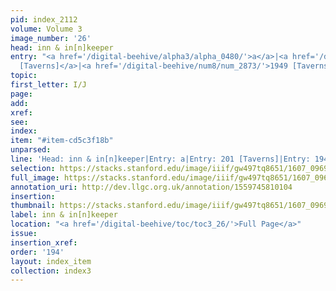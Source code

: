 ```yaml
---
pid: index_2112
volume: Volume 3
image_number: '26'
head: inn & in[n]keeper
entry: "<a href='/digital-beehive/alpha3/alpha_0480/'>a</a>|<a href='/digital-beehive/num1/num_0212/'>201
  [Taverns]</a>|<a href='/digital-beehive/num8/num_2873/'>1949 [Taverns]</a>"
topic:
first_letter: I/J
page:
add:
xref:
see:
index:
item: "#item-cd5c3f18b"
unparsed:
line: 'Head: inn & in[n]keeper|Entry: a|Entry: 201 [Taverns]|Entry: 1949 [Taverns]|#item-cd5c3f18b'
selection: https://stacks.stanford.edu/image/iiif/gw497tq8651/1607_0969/402,3370,818,175/full/0/default.jpg
full_image: https://stacks.stanford.edu/image/iiif/gw497tq8651/1607_0969/full/full/0/default.jpg
annotation_uri: http://dev.llgc.org.uk/annotation/1559745810104
insertion:
thumbnail: https://stacks.stanford.edu/image/iiif/gw497tq8651/1607_0969/402,3370,818,175/150,/0/default.jpg
label: inn & in[n]keeper
location: "<a href='/digital-beehive/toc/toc3_26/'>Full Page</a>"
issue:
insertion_xref:
order: '194'
layout: index_item
collection: index3
---
```

